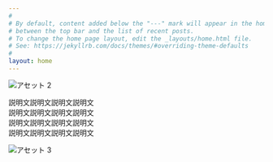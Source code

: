 ```yaml
---
#
# By default, content added below the "---" mark will appear in the home page
# between the top bar and the list of recent posts.
# To change the home page layout, edit the _layouts/home.html file.
# See: https://jekyllrb.com/docs/themes/#overriding-theme-defaults
#
layout: home
---
```


![アセット 2](https://user-images.githubusercontent.com/112707839/198043536-b2065bc5-d0b1-4ac7-bae1-70c7c15e603b.png)

説明文説明文説明文説明文<br>
説明文説明文説明文説明文<br>
説明文説明文説明文説明文<br>
説明文説明文説明文説明文<br>


![アセット 3](https://user-images.githubusercontent.com/112707839/198044311-dc3e9399-6d35-4ac5-9fe8-e2b88b642996.png)
